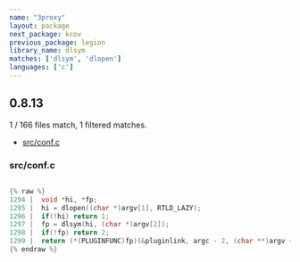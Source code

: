 ```yaml
---
name: "3proxy"
layout: package
next_package: kcov
previous_package: legion
library_name: dlsym
matches: ['dlsym', 'dlopen']
languages: ['c']
---
```

## 0.8.13
1 / 166 files match, 1 filtered matches.

 - [src/conf.c](#srcconfc)

### src/conf.c

```c

{% raw %}
1294 | 	void *hi, *fp;
1295 | 	hi = dlopen((char *)argv[1], RTLD_LAZY);
1296 | 	if(!hi) return 1;
1297 | 	fp = dlsym(hi, (char *)argv[2]);
1298 | 	if(!fp) return 2;
1299 | 	return (*(PLUGINFUNC)fp)(&pluginlink, argc - 2, (char **)argv + 2);
{% endraw %}

```